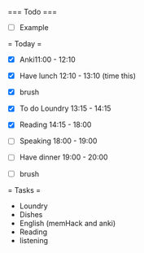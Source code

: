 === Todo ===
- [ ] Example

= Today =
- [X] Anki11:00 - 12:10
- [X] Have lunch 12:10 - 13:10 (time this)
- [X] brush
- [X] To do Loundry 13:15 - 14:15
- [X] Reading 14:15 - 18:00
- [ ] Speaking 18:00 - 19:00
- [ ] Have dinner 19:00 - 20:00
- [ ] brush


= Tasks = 
- Loundry
- Dishes
- English (memHack and anki)
- Reading
- listening
